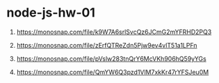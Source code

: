 # node-js-hw-01

1. https://monosnap.com/file/k9W7A6srlSvcQz6JCmG2mYFRHD2PQ3

2. https://monosnap.com/file/zErfQTReZdn5Pjw9ev4vlT51a1LPFn

3. https://monosnap.com/file/pVslw283tnQrY6McVKh906hQ59yYGs

4. https://monosnap.com/file/QmYW6Q3pzd1VlM7xkKr47rYFSJeu0M